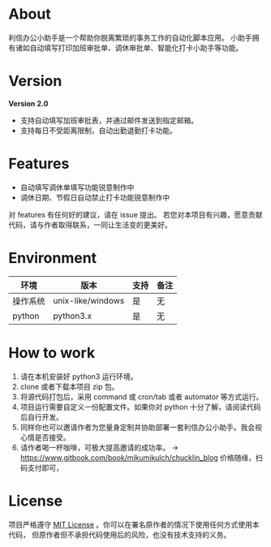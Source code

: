 # About

利信办公小助手是一个帮助你脱离繁琐的事务工作的自动化脚本应用。
小助手拥有诸如自动填写打印加班审批单、调休审批单、智能化打卡小助手等功能。

# Version

**Version 2.0**  

- 支持自动填写加班审批表，并通过邮件发送到指定邮箱。
- 支持每日不受距离限制，自动出勤退勤打卡功能。

# Features

- 自动填写调休单填写功能锐意制作中
- 调休日期、节假日自动禁止打卡功能锐意制作中

对 features 有任何好的建议，请在 issue 提出。
若您对本项目有兴趣，愿意贡献代码，请与作者取得联系，一同让生活变的更美好。

# Environment

|环境|版本|支持|备注|
|--|--|--|--|
|操作系统|unix-like/windows|是|无|
|python|python3.x|是|无|


# How to work

1. 请在本机安装好 python3 运行环境。
2. clone 或者下载本项目 zip 包。
3. 将源代码打包后，采用 command 或 cron/tab 或者 automator 等方式运行。
4. 项目运行需要自定义一份配置文件。如果你对 python 十分了解，请阅读代码后自行开发。
5. 同样你也可以邀请作者为您量身定制并协助部署一套利信办公小助手。我会视心情是否接受。
6. 请作者喝一杯咖啡，可极大提高邀请的成功率。 -> 
https://www.gitbook.com/book/mikumikulch/chucklin_blog 
价格随缘，扫码支付即可，

# License


项目严格遵守 [MIT License](https://choosealicense.com/licenses/mit/) 。你可以在署名原作者的情况下使用任何方式使用本代码，
但原作者但不承担代码使用后的风险，也没有技术支持的义务。
